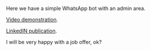 Here we have a simple WhatsApp bot with an admin area.

[Video demonstration](https://youtu.be/6KgZlTJfgRo).

[LinkedIN publication](https://www.linkedin.com/posts/andr%C3%A9-terceiro_bot-para-o-whatsapp-com-admin-activity-7101311153481392128-mUjI?utm_source=share&utm_medium=member_desktop).

I will be very happy with a job offer, ok?